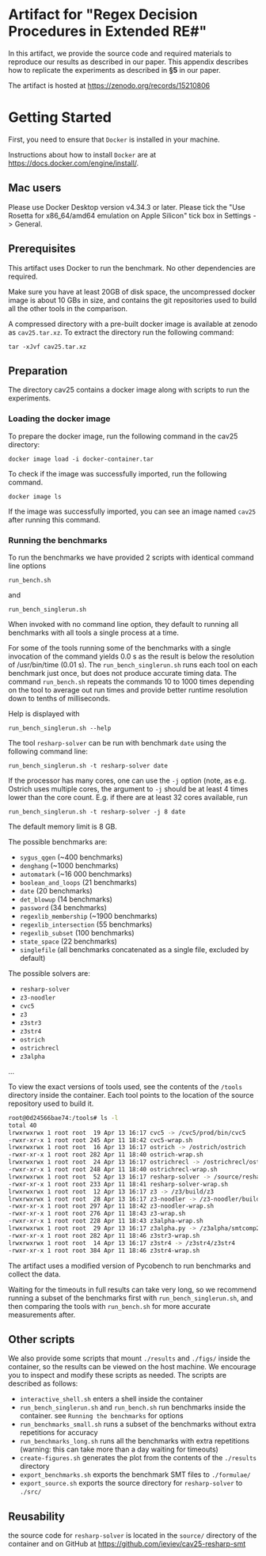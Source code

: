 # Artifact for "Regex Decision Procedures in Extended RE#"
In this artifact, we provide the source code and required materials to reproduce our results as described in our paper.
This appendix describes how to replicate the experiments as
described in **§5** in our paper.

The artifact is hosted at https://zenodo.org/records/15210806

# Getting Started
First, you need to ensure that `Docker` is installed in your machine.

Instructions about how to install `Docker` are at https://docs.docker.com/engine/install/.

## Mac users
Please use Docker Desktop version  v4.34.3 or later. Please tick the "Use Rosetta for x86_64/amd64 emulation on Apple Silicon" tick box in Settings -> General.



## Prerequisites 
This artifact uses Docker to run the benchmark. No other dependencies are required.

Make sure you have at least 20GB of disk space, the uncompressed docker image is about 10 GBs in size, and contains the git repositories used to build all the other tools in the comparison. 

A compressed directory with a pre-built docker image is available at zenodo as `cav25.tar.xz`. To extract the directory run the following command:

```shell
tar -xJvf cav25.tar.xz
```

## Preparation

The directory cav25 contains a docker image along with scripts to run the experiments.


### Loading the docker image

To prepare the docker image, run the following command in the cav25 directory:
```shell
docker image load -i docker-container.tar
```
To check if the image was successfully imported, run the following command.
```shell
docker image ls
```
If the image was successfully imported, you can see an image named `cav25` after running this command.


### Running the benchmarks

To run the benchmarks we have provided 2 scripts with identical command line options
```shell
run_bench.sh
```

and

```shell
run_bench_singlerun.sh
```

When invoked with no command line option, they default to running all benchmarks with all tools a single process at a time.

For some of the tools running some of the benchmarks with a single invocation of the command yields 0.0 s as the result is below the resolution of /usr/bin/time (0.01 s). The `run_bench_singlerun.sh`
runs each tool on each benchmark just once, but does not produce accurate timing data. The command `run_bench.sh` repeats the commands 10 to 1000 times depending on the tool to average out run times
and provide better runtime resolution down to tenths of milliseconds.

Help is displayed with

```shell
run_bench_singlerun.sh --help
```

The tool `resharp-solver` can be run with benchmark `date` using the following command line:

```shell
run_bench_singlerun.sh -t resharp-solver date
```

If the processor has many cores, one can use the `-j` option (note, as e.g. Ostrich uses multiple cores, the argument to `-j` should be at least 4 times lower than the core count. E.g. if there are at least 32 cores available, run

```shell
run_bench_singlerun.sh -t resharp-solver -j 8 date
```

The default memory limit is 8 GB.


The possible benchmarks are:
- `sygus_qgen` (~400 benchmarks)
- `denghang` (~1000 benchmarks)
- `automatark` (~16 000 benchmarks)
- `boolean_and_loops` (21 benchmarks)
- `date` (20 benchmarks)
- `det_blowup` (14 benchmarks)
- `password` (34 benchmarks)
- `regexlib_membership` (~1900 benchmarks)
- `regexlib_intersection` (55 benchmarks)
- `regexlib_subset` (100 benchmarks)
- `state_space` (22 benchmarks)
- `singlefile` (all benchmarks concatenated as a single file, excluded by default)

The possible solvers are:
- `resharp-solver`
- `z3-noodler`
- `cvc5`
- `z3`
- `z3str3`
- `z3str4`
- `ostrich`
- `ostrichrecl`
- `z3alpha`

...

To view the exact versions of tools used, see the contents of the `/tools` 
directory inside the container. Each tool points to the location of the source repository used to build it.
```sh
root@0d24566bae74:/tools# ls -l
total 40
lrwxrwxrwx 1 root root  19 Apr 13 16:17 cvc5 -> /cvc5/prod/bin/cvc5
-rwxr-xr-x 1 root root 245 Apr 11 18:42 cvc5-wrap.sh
lrwxrwxrwx 1 root root  16 Apr 13 16:17 ostrich -> /ostrich/ostrich
-rwxr-xr-x 1 root root 282 Apr 11 18:40 ostrich-wrap.sh
lrwxrwxrwx 1 root root  24 Apr 13 16:17 ostrichrecl -> /ostrichrecl/ostrichrecl
-rwxr-xr-x 1 root root 248 Apr 11 18:40 ostrichrecl-wrap.sh
lrwxrwxrwx 1 root root  52 Apr 13 16:17 resharp-solver -> /source/resharp-solver/target/release/resharp-solver
-rwxr-xr-x 1 root root 233 Apr 11 18:41 resharp-solver-wrap.sh
lrwxrwxrwx 1 root root  12 Apr 13 16:17 z3 -> /z3/build/z3
lrwxrwxrwx 1 root root  28 Apr 13 16:17 z3-noodler -> /z3-noodler/build/z3-noodler
-rwxr-xr-x 1 root root 297 Apr 11 18:42 z3-noodler-wrap.sh
-rwxr-xr-x 1 root root 276 Apr 11 18:43 z3-wrap.sh
-rwxr-xr-x 1 root root 228 Apr 11 18:43 z3alpha-wrap.sh
lrwxrwxrwx 1 root root  29 Apr 13 16:17 z3alpha.py -> /z3alpha/smtcomp24/z3alpha.py
-rwxr-xr-x 1 root root 282 Apr 11 18:46 z3str3-wrap.sh
lrwxrwxrwx 1 root root  14 Apr 13 16:17 z3str4 -> /z3str4/z3str4
-rwxr-xr-x 1 root root 384 Apr 11 18:46 z3str4-wrap.sh
```


The artifact uses a modified version of Pycobench to run benchmarks and collect the data.

Waiting for the timeouts in full results can take very long, so we recommend running a subset of the benchmarks first with `run_bench_singlerun.sh`, and then comparing the tools with `run_bench.sh` for more accurate measurements after.

## Other scripts

We also provide some scripts that mount `./results` and `./figs/` inside the container, so the results can be viewed on the host machine. We encourage you to inspect and modify these scripts as needed.
The scripts are described as follows:
- `interactive_shell.sh` enters a shell inside the container
- `run_bench_singlerun.sh` and `run_bench.sh` run benchmarks inside the container. see `Running the benchmarks` for options
- `run_benchmarks_small.sh` runs a subset of the benchmarks without extra repetitions for accuracy
- `run_benchmarks_long.sh` runs all the benchmarks with extra repetitions (warning: this can take more than a day waiting for timeouts)
- `create-figures.sh` generates the plot from the contents of the `./results` directory
- `export_benchmarks.sh` exports the benchmark SMT files to `./formulae/`
- `export_source.sh` exports the source directory for `resharp-solver` to `./src/`


## Reusability

the source code for `resharp-solver` is located in the `source/` directory of the container and on GitHub at https://github.com/ieviev/cav25-resharp-smt



